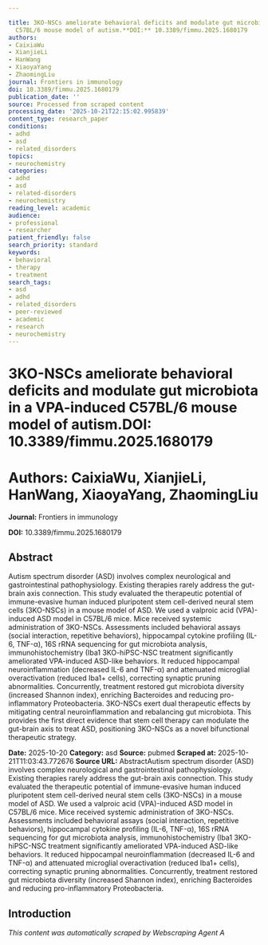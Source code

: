 ```yaml
---

title: 3KO-NSCs ameliorate behavioral deficits and modulate gut microbiota in a VPA-induced
  C57BL/6 mouse model of autism.**DOI:** 10.3389/fimmu.2025.1680179
authors:
- CaixiaWu
- XianjieLi
- HanWang
- XiaoyaYang
- ZhaomingLiu
journal: Frontiers in immunology
doi: 10.3389/fimmu.2025.1680179
publication_date: ''
source: Processed from scraped content
processing_date: '2025-10-21T22:15:02.995839'
content_type: research_paper
conditions:
- adhd
- asd
- related_disorders
topics:
- neurochemistry
categories:
- adhd
- asd
- related-disorders
- neurochemistry
reading_level: academic
audience:
- professional
- researcher
patient_friendly: false
search_priority: standard
keywords:
- behavioral
- therapy
- treatment
search_tags:
- asd
- adhd
- related_disorders
- peer-reviewed
- academic
- research
- neurochemistry
---
```




# 3KO-NSCs ameliorate behavioral deficits and modulate gut microbiota in a VPA-induced C57BL/6 mouse model of autism.**DOI:** 10.3389/fimmu.2025.1680179

# **Authors:** CaixiaWu, XianjieLi, HanWang, XiaoyaYang, ZhaomingLiu

**Journal:** Frontiers in immunology

**DOI:** 10.3389/fimmu.2025.1680179

## Abstract

Autism spectrum disorder (ASD) involves complex neurological and gastrointestinal pathophysiology. Existing therapies rarely address the gut-brain axis connection. This study evaluated the therapeutic potential of immune-evasive human induced pluripotent stem cell-derived neural stem cells (3KO-NSCs) in a mouse model of ASD.
We used a valproic acid (VPA)-induced ASD model in C57BL/6 mice. Mice received systemic administration of 3KO-NSCs. Assessments included behavioral assays (social interaction, repetitive behaviors), hippocampal cytokine profiling (IL-6, TNF-α), 16S rRNA sequencing for gut microbiota analysis, immunohistochemistry (Iba1
3KO-hiPSC-NSC treatment significantly ameliorated VPA-induced ASD-like behaviors. It reduced hippocampal neuroinflammation (decreased IL-6 and TNF-α) and attenuated microglial overactivation (reduced Iba1+ cells), correcting synaptic pruning abnormalities. Concurrently, treatment restored gut microbiota diversity (increased Shannon index), enriching Bacteroides and reducing pro-inflammatory Proteobacteria.
3KO-NSCs exert dual therapeutic effects by mitigating central neuroinflammation and rebalancing gut microbiota. This provides the first direct evidence that stem cell therapy can modulate the gut-brain axis to treat ASD, positioning 3KO-NSCs as a novel bifunctional therapeutic strategy.

**Date:** 2025-10-20
**Category:** asd
**Source:** pubmed
**Scraped at:** 2025-10-21T11:03:43.772676
**Source URL:**  AbstractAutism spectrum disorder (ASD) involves complex neurological and gastrointestinal pathophysiology. Existing therapies rarely address the gut-brain axis connection. This study evaluated the therapeutic potential of immune-evasive human induced pluripotent stem cell-derived neural stem cells (3KO-NSCs) in a mouse model of ASD.
We used a valproic acid (VPA)-induced ASD model in C57BL/6 mice. Mice received systemic administration of 3KO-NSCs. Assessments included behavioral assays (social interaction, repetitive behaviors), hippocampal cytokine profiling (IL-6, TNF-α), 16S rRNA sequencing for gut microbiota analysis, immunohistochemistry (Iba1
3KO-hiPSC-NSC treatment significantly ameliorated VPA-induced ASD-like behaviors. It reduced hippocampal neuroinflammation (decreased IL-6 and TNF-α) and attenuated microglial overactivation (reduced Iba1+ cells), correcting synaptic pruning abnormalities. Concurrently, treatment restored gut microbiota diversity (increased Shannon index), enriching Bacteroides and reducing pro-inflammatory Proteobacteria.
## Introduction
*This content was automatically scraped by Webscraping Agent A*